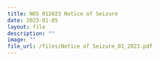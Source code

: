 ```yaml
---
title: NOS 012023 Notice of Seizure
date: 2023-01-05
layout: file
description: ""
image: ""
file_url: /files/Notice of Seizure_01_2023.pdf
---
```

